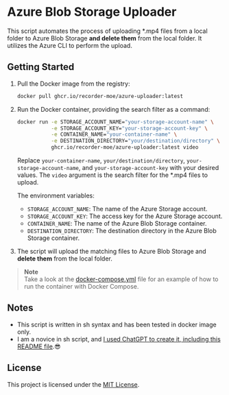 # Azure Blob Storage Uploader

This script automates the process of uploading *.mp4 files from a local folder to Azure Blob Storage **and delete them** from the local folder. It utilizes the Azure CLI to perform the upload.

## Getting Started

1. Pull the Docker image from the registry:

   ```bash
   docker pull ghcr.io/recorder-moe/azure-uploader:latest
   ```

1. Run the Docker container, providing the search filter as a command:

   ```bash
   docker run -e STORAGE_ACCOUNT_NAME="your-storage-account-name" \
              -e STORAGE_ACCOUNT_KEY="your-storage-account-key" \
              -e CONTAINER_NAME="your-container-name" \
              -e DESTINATION_DIRECTORY="your/destination/directory" \
              ghcr.io/recorder-moe/azure-uploader:latest video
   ```

   Replace `your-container-name`, `your/destination/directory`, `your-storage-account-name`, and `your-storage-account-key` with your desired values. The `video` argument is the search filter for the *.mp4 files to upload.

   The environment variables:
   - `STORAGE_ACCOUNT_NAME`: The name of the Azure Storage account.
   - `STORAGE_ACCOUNT_KEY`: The access key for the Azure Storage account.
   - `CONTAINER_NAME`: The name of the Azure Blob Storage container.
   - `DESTINATION_DIRECTORY`: The destination directory in the Azure Blob Storage container.

1. The script will upload the matching files to Azure Blob Storage and **delete them** from the local folder.

> **Note**\
> Take a look at the [docker-compose.yml](docker-compose.yml) file for an example of how to run the container with Docker Compose.

## Notes

- This script is written in sh syntax and has been tested in docker image only.
- I am a novice in sh script, and [I used ChatGPT to create it, including this README file](https://chat.openai.com/share/c694c95d-21ed-4d04-afb4-b650e0c43688).😎

## License

This project is licensed under the [MIT License](LICENSE).
